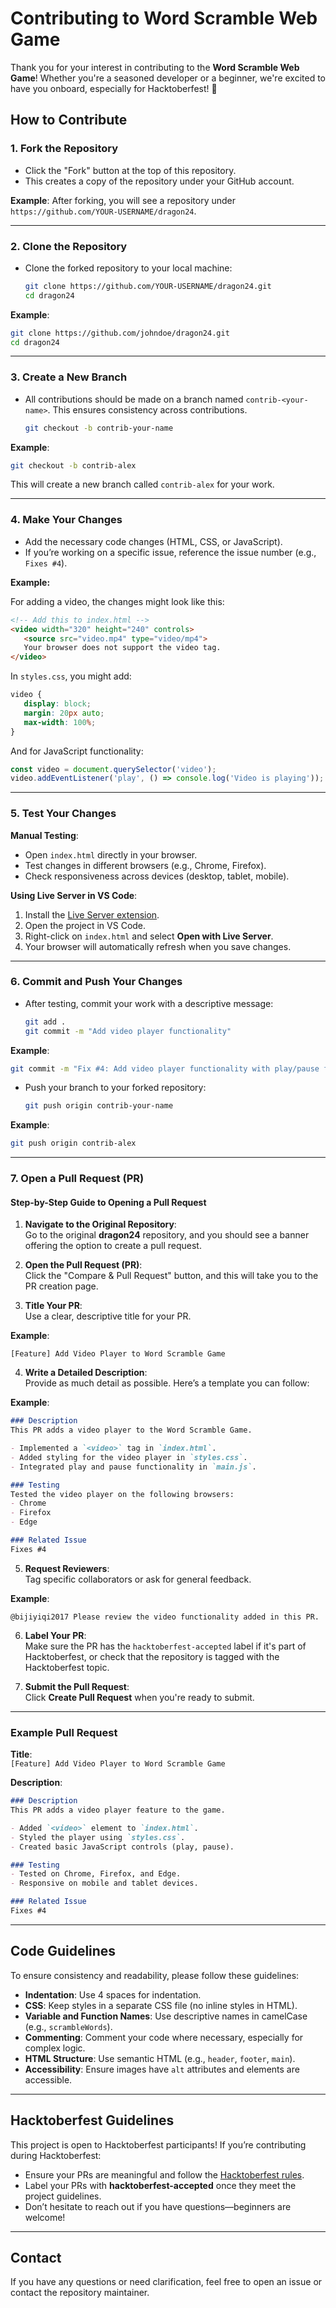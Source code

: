 
# Contributing to Word Scramble Web Game

Thank you for your interest in contributing to the **Word Scramble Web Game**! Whether you're a seasoned developer or a beginner, we're excited to have you onboard, especially for Hacktoberfest! :wave:

## How to Contribute

### 1. Fork the Repository
- Click the "Fork" button at the top of this repository.
- This creates a copy of the repository under your GitHub account.

**Example**:
After forking, you will see a repository under `https://github.com/YOUR-USERNAME/dragon24`.

---

### 2. Clone the Repository
- Clone the forked repository to your local machine:
   ```bash
   git clone https://github.com/YOUR-USERNAME/dragon24.git
   cd dragon24
   ```

**Example**:
```bash
git clone https://github.com/johndoe/dragon24.git
cd dragon24
```

---

### 3. Create a New Branch
- All contributions should be made on a branch named `contrib-<your-name>`. This ensures consistency across contributions.
   ```bash
   git checkout -b contrib-your-name
   ```

**Example**:
```bash
git checkout -b contrib-alex
```

This will create a new branch called `contrib-alex` for your work.

---

### 4. Make Your Changes
- Add the necessary code changes (HTML, CSS, or JavaScript).
- If you’re working on a specific issue, reference the issue number (e.g., `Fixes #4`).

**Example:**

For adding a video, the changes might look like this:

```html
<!-- Add this to index.html -->
<video width="320" height="240" controls>
   <source src="video.mp4" type="video/mp4">
   Your browser does not support the video tag.
</video>
```

In `styles.css`, you might add:

```css
video {
   display: block;
   margin: 20px auto;
   max-width: 100%;
}
```

And for JavaScript functionality:

```javascript
const video = document.querySelector('video');
video.addEventListener('play', () => console.log('Video is playing'));
```

---

### 5. Test Your Changes

**Manual Testing**:
- Open `index.html` directly in your browser.
- Test changes in different browsers (e.g., Chrome, Firefox).
- Check responsiveness across devices (desktop, tablet, mobile).

**Using Live Server in VS Code**:
1. Install the [Live Server extension](https://marketplace.visualstudio.com/items?itemName=ritwickdey.LiveServer).
2. Open the project in VS Code.
3. Right-click on `index.html` and select **Open with Live Server**.
4. Your browser will automatically refresh when you save changes.

---

### 6. Commit and Push Your Changes
- After testing, commit your work with a descriptive message:
   ```bash
   git add .
   git commit -m "Add video player functionality"
   ```

**Example**:
```bash
git commit -m "Fix #4: Add video player functionality with play/pause features"
```

- Push your branch to your forked repository:
   ```bash
   git push origin contrib-your-name
   ```

**Example**:
```bash
git push origin contrib-alex
```

---

### 7. Open a Pull Request (PR)

#### Step-by-Step Guide to Opening a Pull Request

1. **Navigate to the Original Repository**:  
   Go to the original **dragon24** repository, and you should see a banner offering the option to create a pull request.

2. **Open the Pull Request (PR)**:  
   Click the "Compare & Pull Request" button, and this will take you to the PR creation page.

3. **Title Your PR**:  
   Use a clear, descriptive title for your PR.

**Example**:
```
[Feature] Add Video Player to Word Scramble Game
```

4. **Write a Detailed Description**:  
   Provide as much detail as possible. Here’s a template you can follow:

**Example**:
```markdown
### Description
This PR adds a video player to the Word Scramble Game.

- Implemented a `<video>` tag in `index.html`.
- Added styling for the video player in `styles.css`.
- Integrated play and pause functionality in `main.js`.

### Testing
Tested the video player on the following browsers:
- Chrome
- Firefox
- Edge

### Related Issue
Fixes #4
```

5. **Request Reviewers**:  
   Tag specific collaborators or ask for general feedback.

**Example**:
```
@bijiyiqi2017 Please review the video functionality added in this PR.
```

6. **Label Your PR**:  
   Make sure the PR has the `hacktoberfest-accepted` label if it's part of Hacktoberfest, or check that the repository is tagged with the Hacktoberfest topic.

7. **Submit the Pull Request**:  
   Click **Create Pull Request** when you're ready to submit.

---

### Example Pull Request

**Title**:  
`[Feature] Add Video Player to Word Scramble Game`

**Description**:
```markdown
### Description
This PR adds a video player feature to the game.

- Added `<video>` element to `index.html`.
- Styled the player using `styles.css`.
- Created basic JavaScript controls (play, pause).

### Testing
- Tested on Chrome, Firefox, and Edge.
- Responsive on mobile and tablet devices.

### Related Issue
Fixes #4
```

---

## Code Guidelines

To ensure consistency and readability, please follow these guidelines:

- **Indentation**: Use 4 spaces for indentation.
- **CSS**: Keep styles in a separate CSS file (no inline styles in HTML).
- **Variable and Function Names**: Use descriptive names in camelCase (e.g., `scrambleWords`).
- **Commenting**: Comment your code where necessary, especially for complex logic.
- **HTML Structure**: Use semantic HTML (e.g., `header`, `footer`, `main`).
- **Accessibility**: Ensure images have `alt` attributes and elements are accessible.

---

## Hacktoberfest Guidelines

This project is open to Hacktoberfest participants! If you’re contributing during Hacktoberfest:

- Ensure your PRs are meaningful and follow the [Hacktoberfest rules](https://hacktoberfest.com/participation/#rules).
- Label your PRs with **hacktoberfest-accepted** once they meet the project guidelines.
- Don’t hesitate to reach out if you have questions—beginners are welcome!

---

## Contact

If you have any questions or need clarification, feel free to open an issue or contact the repository maintainer.
